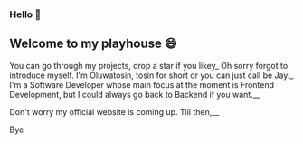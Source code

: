 ### Hello 👋

## Welcome to my playhouse 😄

You can go through my projects, drop a star if you likey_
Oh sorry forgot to introduce myself. I'm Oluwatosin, tosin for short or you can just call be Jay._ 
I'm a Software Developer whose main focus at the moment is Frontend Development, but I could always go back to Backend if you want.__

Don't worry my official website is coming up. Till then,__

Bye 
